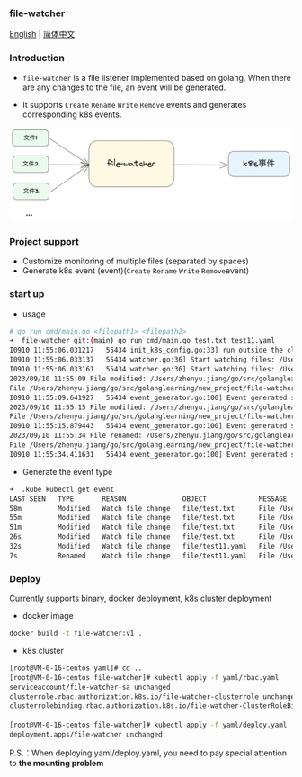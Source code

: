 ### file-watcher
<a href="./README.md">English</a> | <a href="./README-zh.md">简体中文</a>
### Introduction
- `file-watcher` is a file listener implemented based on golang. When there are any changes to the file, an event will be generated. 

- It supports `Create` `Rename` `Write` `Remove` events and generates corresponding k8s events.

![](https://github.com/studyplace-io/file-watcher/blob/main/image/%E6%97%A0%E6%A0%87%E9%A2%98-2023-08-10-2343.png?raw=true)
### Project support
- Customize monitoring of multiple files (separated by spaces)
- Generate k8s event (event)(`Create` `Rename` `Write` `Remove`event)

### start up
- usage
```bash
# go run cmd/main.go <filepath1> <filepath2>
➜  file-watcher git:(main) go run cmd/main.go test.txt test11.yaml 
I0910 11:55:06.031217   55434 init_k8s_config.go:33] run outside the cluster
I0910 11:55:06.033137   55434 watcher.go:36] Start watching files: /Users/zhenyu.jiang/go/src/golanglearning/new_project/file-watcher/test.txt
I0910 11:55:06.033161   55434 watcher.go:36] Start watching files: /Users/zhenyu.jiang/go/src/golanglearning/new_project/file-watcher/test11.yaml
2023/09/10 11:55:09 File modified: /Users/zhenyu.jiang/go/src/golanglearning/new_project/file-watcher/test11.yaml
File /Users/zhenyu.jiang/go/src/golanglearning/new_project/file-watcher/test11.yaml Modified
I0910 11:55:09.641927   55434 event_generator.go:100] Event generated successfully: test11.yaml-2023-09-10 11:55:09.607918 +0800 CST m=+3.591877917
2023/09/10 11:55:15 File modified: /Users/zhenyu.jiang/go/src/golanglearning/new_project/file-watcher/test.txt
File /Users/zhenyu.jiang/go/src/golanglearning/new_project/file-watcher/test.txt Modified
I0910 11:55:15.879443   55434 event_generator.go:100] Event generated successfully: test.txt-2023-09-10 11:55:15.874743 +0800 CST m=+9.858852501
2023/09/10 11:55:34 File renamed: /Users/zhenyu.jiang/go/src/golanglearning/new_project/file-watcher/test11.yaml
File /Users/zhenyu.jiang/go/src/golanglearning/new_project/file-watcher/test11.yaml Renamed
I0910 11:55:34.411631   55434 event_generator.go:100] Event generated successfully: test11.yaml-2023-09-10 11:55:34.40578 +0800 CST m=+28.3903301

```

- Generate the event type
```bash
➜  .kube kubectl get event
LAST SEEN   TYPE       REASON              OBJECT             MESSAGE
58m         Modified   Watch file change   file/test.txt      File /Users/zhenyu.jiang/go/src/golanglearning/new_project/file-watcher/test.txt Modified
55m         Modified   Watch file change   file/test.txt      File /Users/zhenyu.jiang/go/src/golanglearning/new_project/file-watcher/test.txt Modified
51m         Modified   Watch file change   file/test.txt      File /Users/zhenyu.jiang/go/src/golanglearning/new_project/file-watcher/test.txt Modified
26s         Modified   Watch file change   file/test.txt      File /Users/zhenyu.jiang/go/src/golanglearning/new_project/file-watcher/test.txt Modified
32s         Modified   Watch file change   file/test11.yaml   File /Users/zhenyu.jiang/go/src/golanglearning/new_project/file-watcher/test11.yaml Modified
7s          Renamed    Watch file change   file/test11.yaml   File /Users/zhenyu.jiang/go/src/golanglearning/new_project/file-watcher/test11.yaml Renamed
```

### Deploy
Currently supports binary, docker deployment, k8s cluster deployment
- docker image
```bash
docker build -t file-watcher:v1 .
```
- k8s cluster
```bash
[root@VM-0-16-centos yaml]# cd ..
[root@VM-0-16-centos file-watcher]# kubectl apply -f yaml/rbac.yaml
serviceaccount/file-watcher-sa unchanged
clusterrole.rbac.authorization.k8s.io/file-watcher-clusterrole unchanged
clusterrolebinding.rbac.authorization.k8s.io/file-watcher-ClusterRoleBinding unchanged

[root@VM-0-16-centos file-watcher]# kubectl apply -f yaml/deploy.yaml
deployment.apps/file-watcher unchanged
```

P.S.：When deploying yaml/deploy.yaml, you need to pay special attention to **the mounting problem**
